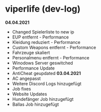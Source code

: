 # viperlife (dev-log)
**04.04.2021**
- Changed Spielerliste to new ip
- EUP entfernt - Performance
- Kleidung reduziert - Performance
- Custom Weapons entfernt - Performance
- Fahrzeuge skaliert
- Personalmenu entfernt - Performance
- Winodows Server geswitched
- Performance Update
- AntiCheat geupdated
**03.04.2021**
- AC angepasst
- Weitere Discord Logs hinzugefügt
- Job fixes
- Website Updates
- Hundefänger Job hinzugefügt
- Ballas Job hinzugefügt
